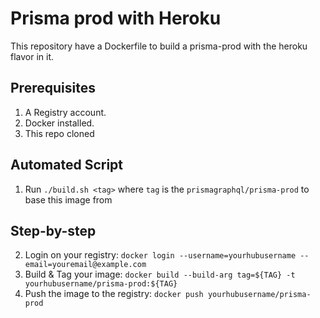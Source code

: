 # Prisma prod with Heroku

This repository have a Dockerfile to build a prisma-prod with the heroku flavor in it.

## Prerequisites

1. A Registry account.
2. Docker installed.
3. This repo cloned

## Automated Script
1. Run `./build.sh <tag>` where `tag` is the `prismagraphql/prisma-prod` to base this image from

## Step-by-step 

2. Login on your registry: `docker login --username=yourhubusername --email=youremail@example.com`
3. Build & Tag your image: `docker build --build-arg tag=${TAG} -t yourhubusername/prisma-prod:${TAG}`
4. Push the image to the registry: `docker push yourhubusername/prisma-prod`
